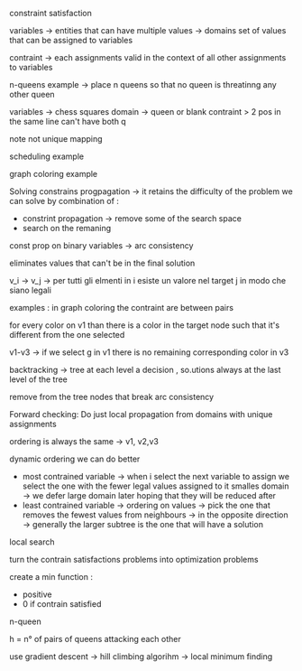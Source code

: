 constraint satisfaction

variables -> entities that can have multiple values -> domains set of values that can be assigned to variables 

contraint -> each assignments valid in the context of all other assignments to variables

n-queens example -> place n queens so that no queen is threatinng any other queen 

variables -> chess squares 
domain -> queen or blank
contraint > 2 pos in the same line can't have both q 

note not unique mapping 

scheduling example

graph coloring example

Solving constrains progpagation -> it retains the difficulty of the problem 
we can solve by combination of : 
+ constrint propagation -> remove some of the search space
+ search on the remaning 

const prop on binary variables -> arc consistency

eliminates values that can't be in the final solution 

v_i -> v_j -> per tutti gli elmenti in i esiste un valore nel target j in modo che siano legali 

examples : in graph coloring the contraint are between pairs 

for every color on v1 than there is a color in the target node such that it's different from the one selected

v1-v3 -> if we select g in v1 there is no remaining corresponding color in v3 

backtracking -> tree at each level a decision , so.utions always at the last level of the tree 

remove from the tree nodes that break arc consistency 

Forward checking: Do just local propagation from domains with
unique assignments 

ordering is always the same -> v1, v2,v3

dynamic ordering we can do better 
+ most contrained variable -> when i select the next variable to assign we select the one with the fewer legal values assigned to it smalles domain -> we defer large domain later hoping that they will be reduced after 
+ least contrained variable -> ordering on values -> pick the one that removes the fewest values from neighbours -> in the opposite direction -> generally the larger subtree is the one that will have a solution 

local search 

turn the contrain satisfactions problems into optimization problems 

create a min function :
+ positive 
+ 0 if contrain satisfied 

n-queen 

h = n° of pairs of queens attacking each other 

use gradient descent -> hill climbing algorihm -> local minimum finding